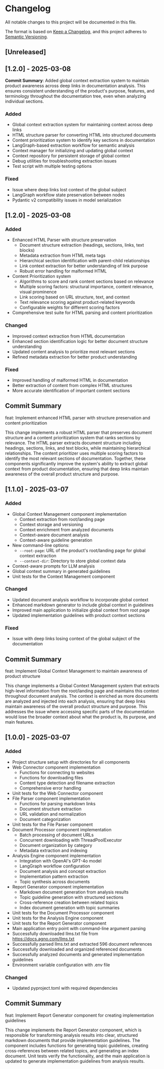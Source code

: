 # Changelog

All notable changes to this project will be documented in this file.

The format is based on [Keep a Changelog](https://keepachangelog.com/en/1.0.0/),
and this project adheres to [Semantic Versioning](https://semver.org/spec/v2.0.0.html).

## [Unreleased]

## [1.2.0] - 2025-03-08

**Commit Summary**: Added global context extraction system to maintain product awareness across deep links in documentation analysis. This ensures consistent understanding of the product's purpose, features, and terminology throughout the documentation tree, even when analyzing individual sections.

### Added
- Global context extraction system for maintaining context across deep links
- HTML structure parser for converting HTML into structured documents
- Content prioritization system to identify key sections in documentation
- LangGraph-based extraction workflow for semantic analysis
- Context manager for initializing and updating global context
- Context repository for persistent storage of global context
- Debug utilities for troubleshooting extraction issues
- Test script with multiple testing options

### Fixed
- Issue where deep links lost context of the global subject
- LangGraph workflow state preservation between nodes
- Pydantic v2 compatibility issues in model serialization


## [1.2.0] - 2025-03-08

### Added

- Enhanced HTML Parser with structure preservation
  - Document structure extraction (headings, sections, links, text blocks)
  - Metadata extraction from HTML meta tags
  - Hierarchical section identification with parent-child relationships
  - Link context extraction for better understanding of link purpose
  - Robust error handling for malformed HTML
- Content Prioritization system
  - Algorithms to score and rank content sections based on relevance
  - Multiple scoring factors: structural importance, content relevance, visual prominence
  - Link scoring based on URL structure, text, and context
  - Text relevance scoring against product-related keywords
  - Configurable weights for different scoring factors
- Comprehensive test suite for HTML parsing and content prioritization

### Changed

- Improved context extraction from HTML documentation
- Enhanced section identification logic for better document structure understanding
- Updated content analysis to prioritize most relevant sections
- Refined metadata extraction for better product understanding

### Fixed

- Improved handling of malformed HTML in documentation
- Better extraction of content from complex HTML structures
- More accurate identification of important content sections

## Commit Summary
feat: Implement enhanced HTML parser with structure preservation and content prioritization

This change implements a robust HTML parser that preserves document structure and a content prioritization system that ranks sections by relevance. The HTML parser extracts document structure including headings, sections, links, and text blocks, while maintaining hierarchical relationships. The content prioritizer uses multiple scoring factors to identify the most relevant sections of documentation. Together, these components significantly improve the system's ability to extract global context from product documentation, ensuring that deep links maintain awareness of the overall product structure and purpose.

## [1.1.0] - 2025-03-07

### Added

- Global Context Management component implementation
  - Context extraction from root/landing page
  - Context storage and versioning
  - Context enrichment from analyzed documents
  - Context-aware document analysis
  - Context-aware guideline generation
- New command-line options:
  - `--root-page`: URL of the product's root/landing page for global context extraction
  - `--context-dir`: Directory to store global context data
- Context-aware prompts for LLM analysis
- Global context summary in generated guidelines
- Unit tests for the Context Management component

### Changed

- Updated document analysis workflow to incorporate global context
- Enhanced markdown generator to include global context in guidelines
- Improved main application to initialize global context from root page
- Updated implementation guidelines with product context sections

### Fixed

- Issue with deep links losing context of the global subject of the documentation

## Commit Summary
feat: Implement Global Context Management to maintain awareness of product structure

This change implements a Global Context Management system that extracts high-level information from the root/landing page and maintains this context throughout document analysis. The context is enriched as more documents are analyzed and injected into each analysis, ensuring that deep links maintain awareness of the overall product structure and purpose. This addresses the issue where accessing specific parts of the documentation would lose the broader context about what the product is, its purpose, and main features.

## [1.0.0] - 2025-03-07

### Added

- Project structure setup with directories for all components
- Web Connector component implementation
  - Functions for connecting to websites
  - Functions for downloading files
  - Content type detection and filename extraction
  - Comprehensive error handling
- Unit tests for the Web Connector component
- File Parser component implementation
  - Functions for parsing markdown links
  - Document structure extraction
  - URL validation and normalization
  - Document categorization
- Unit tests for the File Parser component
- Document Processor component implementation
  - Batch processing of document URLs
  - Concurrent downloading with ThreadPoolExecutor
  - Document organization by category
  - Metadata extraction and indexing
- Analysis Engine component implementation
  - Integration with OpenAI's GPT-4o model
  - LangGraph workflow configuration
  - Document analysis and concept extraction
  - Implementation pattern extraction
  - Topic synthesis across documents
- Report Generator component implementation
  - Markdown document generation from analysis results
  - Topic guideline generation with structured sections
  - Cross-reference creation between related topics
  - Index document generation with topic summaries
- Unit tests for the Document Processor component
- Unit tests for the Analysis Engine component
- Unit tests for the Report Generator component
- Main application entry point with command-line argument parsing
- Successfully downloaded llms.txt file from https://docs.agno.com/llms.txt
- Successfully parsed llms.txt and extracted 596 document references
- Successfully downloaded and organized referenced documents
- Successfully analyzed documents and generated implementation guidelines
- Environment variable configuration with .env file

### Changed
- Updated pyproject.toml with required dependencies

## Commit Summary
feat: Implement Report Generator component for creating implementation guidelines

This change implements the Report Generator component, which is responsible for transforming analysis results into clear, structured markdown documents that provide implementation guidelines. The component includes functions for generating topic guidelines, creating cross-references between related topics, and generating an index document. Unit tests verify the functionality, and the main application is updated to generate implementation guidelines from analysis results.